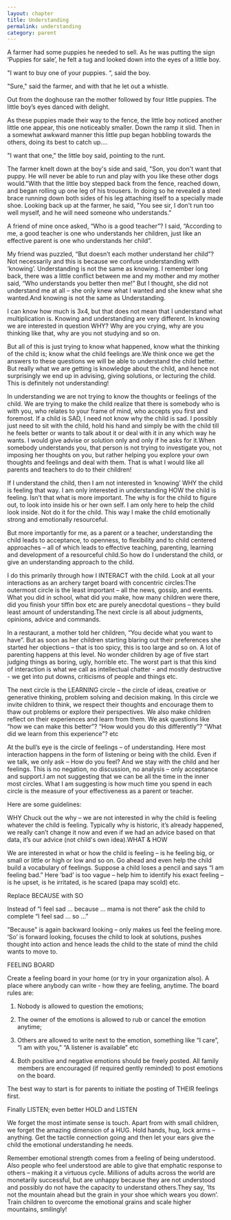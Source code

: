 ```yaml
---
layout: chapter
title: Understanding
permalink: understanding
category: parent
--- 
```


A farmer had some puppies he needed to sell. As he was putting the sign ‘Puppies for sale’, he felt a tug and looked down into the eyes of a little boy.

"I want to buy one of your puppies. “, said the boy.

"Sure," said the farmer, and with that he let out a whistle.

Out from the doghouse ran the mother followed by four little puppies. The little boy’s eyes danced with delight.

As these puppies made their way to the fence, the little boy noticed another little one appear, this one noticeably smaller. Down the ramp it slid. Then in a somewhat awkward manner this little pup began hobbling towards the others, doing its best to catch up....

"I want that one," the little boy said, pointing to the runt.

The farmer knelt down at the boy's side and said, "Son, you don't want that puppy. He will never be able to run and play with you like these other dogs would."With that the little boy stepped back from the fence, reached down, and began rolling up one leg of his trousers. In doing so he revealed a steel brace running down both sides of his leg attaching itself to a specially made shoe. Looking back up at the farmer, he said, "You see sir, I don't run too well myself, and he will need someone who understands."

A friend of mine once asked, “Who is a good teacher”? I said, “According to me, a good teacher is one who understands her children, just like an effective parent is one who understands her child”.

My friend was puzzled, “But doesn’t each mother understand her child”? Not necessarily and this is because we confuse understanding with ‘knowing’. Understanding is not the same as knowing. I remember long back, there was a little conflict between me and my mother and my mother said, “Who understands you better then me!” But I thought, she did not understand me at all – she only knew what I wanted and she knew what she wanted.And knowing is not the same as Understanding.

I can know how much is 3x4, but that does not mean that I understand what multiplication is. Knowing and understanding are very different. In knowing we are interested in question WHY? Why are you crying, why are you thinking like that, why are you not studying and so on.

But all of this is just trying to know what happened, know what the thinking of the child is; know what the child feelings are.We think once we get the answers to these questions we will be able to understand the child better. But really what we are getting is knowledge about the child, and hence not surprisingly we end up in advising, giving solutions, or lecturing the child. This is definitely not understanding!

In understanding we are not trying to know the thoughts or feelings of the child. We are trying to make the child realize that there is somebody who is with you, who relates to your frame of mind, who accepts you first and foremost. If a child is SAD, I need not know why the child is sad. I possibly just need to sit with the child, hold his hand and simply be with the child till he feels better or wants to talk about it or deal with it in any which way he wants. I would give advise or solution only and only if he asks for it.When somebody understands you, that person is not trying to investigate you, not imposing her thoughts on you, but rather helping you explore your own thoughts and feelings and deal with them. That is what I would like all parents and teachers to do to their children!

If I understand the child, then I am not interested in ‘knowing’ WHY the child is feeling that way. I am only interested in understanding HOW the child is feeling. Isn’t that what is more important. The why is for the child to figure out, to look into inside his or her own self. I am only here to help the child look inside. Not do it for the child. This way I make the child emotionally strong and emotionally resourceful.

But more importantly for me, as a parent or a teacher, understanding the child leads to acceptance, to openness, to flexibility and to child centered approaches – all of which leads to effective teaching, parenting, learning and development of a resourceful child.So how do I understand the child, or give an understanding approach to the child.

I do this primarily through how I INTERACT with the child. Look at all your interactions as an archery target board with concentric circles:The outermost circle is the least important – all the news, gossip, and events. What you did in school, what did you make, how many children were there, did you finish your tiffin box etc are purely anecdotal questions – they build least amount of understanding.The next circle is all about judgments, opinions, advice and commands.

In a restaurant, a mother told her children, “You decide what you want to have”. But as soon as her children starting blaring out their preferences she started her objections – that is too spicy, this is too large and so on. A lot of parenting happens at this level. No wonder children by age of five start judging things as boring, ugly, horrible etc. The worst part is that this kind of interaction is what we call as intellectual chatter - and mostly destructive - we get into put downs, criticisms of people and things etc.

The next circle is the LEARNING circle – the circle of ideas, creative or generative thinking, problem solving and decision making. In this circle we invite children to think, we respect their thoughts and encourage them to thaw out problems or explore their perspectives. We also make children reflect on their experiences and learn from them. We ask questions like “how we can make this better”? “How would you do this differently”? “What did we learn from this experience”? etc

At the bull’s eye is the circle of feelings – of understanding. Here most interaction happens in the form of listening or being with the child. Even if we talk, we only ask – How do you feel? And we stay with the child and her feelings. This is no negation, no discussion, no analysis – only acceptance and support.I am not suggesting that we can be all the time in the inner most circles. What I am suggesting is how much time you spend in each circle is the measure of your effectiveness as a parent or teacher.

Here are some guidelines:

WHY Chuck out the why – we are not interested in why the child is feeling whatever the child is feeling. Typically why is historic, it’s already happened, we really can’t change it now and even if we had an advice based on that data, it’s our advice (not child's own idea).WHAT & HOW

We are interested in what or how the child is feeling – is he feeling big, or small or little or high or low and so on. Go ahead and even help the child build a vocabulary of feelings. Suppose a child loses a pencil and says “I am feeling bad.” Here ‘bad’ is too vague – help him to identify his exact feeling – is he upset, is he irritated, is he scared (papa may scold) etc.

Replace BECAUSE with SO

Instead of “I feel sad … because … mama is not there” ask the child to complete “I feel sad … so …”

"Because" is again backward looking – only makes us feel the feeling more. ‘So’ is forward looking, focuses the child to look at solutions, pushes thought into action and hence leads the child to the state of mind the child wants to move to.

FEELING BOARD

Create a feeling board in your home (or try in your organization also). A place where anybody can write - how they are feeling, anytime. The board rules are:

1. Nobody is allowed to question the emotions;

2. The owner of the emotions is allowed to rub or cancel the emotion anytime;

3. Others are allowed to write next to the emotion, something like “I care”, “I am with you,” “A listener is available” etc

4. Both positive and negative emotions should be freely posted. All family members are encouraged (if required gently reminded) to post emotions on the board.

The best way to start is for parents to initiate the posting of THEIR feelings first.

Finally LISTEN; even better HOLD and LISTEN

We forget the most intimate sense is touch. Apart from with small children, we forget the amazing dimension of a HUG. Hold hands, hug, lock arms – anything. Get the tactile connection going and then let your ears give the child the emotional understanding he needs.

Remember emotional strength comes from a feeling of being understood. Also people who feel understood are able to give that emphatic response to others – making it a virtuous cycle. Millions of adults across the world are monetarily successful, but are unhappy because they are not understood and possibly do not have the capacity to understand others.They say, ‘Its not the mountain ahead but the grain in your shoe which wears you down’. 
Train children to overcome the emotional grains and scale higher mountains, smilingly!